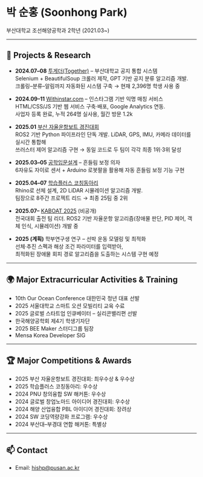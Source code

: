 # 박 순홍 (Soonhong Park)

부산대학교 조선해양공학과 2학년 (2021.03~)

---

## 🚀 Projects & Research
- **2024.07–08** [투게더(Together)](https://plato.pusan.ac.kr/course/view.php?id=157301) – 부산대학교 공지 통합 시스템  
  Selenium + BeautifulSoup 크롤러 제작, GPT 기반 공지 분류 알고리즘 개발.  
  크롤링–분류–알림까지 자동화된 시스템 구축 → 현재 2,396명 학생 사용 중  

- **2024.09–11** [Withinstar.com](https://www.withinstar.com/) – 인스타그램 기반 익명 매칭 서비스  
  HTML/CSS/JS 기반 웹 서비스 구축·배포, Google Analytics 연동.  
  사업자 등록 완료, 누적 264명 실사용, 월간 방문 1.2k  

- **2025.01** [부산 자율운항보트 경진대회](https://www.youtube.com/watch?v=V6OAN6Mg4Mg&feature=youtu.be)  
  ROS2 기반 Python 파이프라인 단독 개발. LiDAR, GPS, IMU, 카메라 데이터를 실시간 통합해  
  쓰러스터 제어 알고리즘 구현 → 동일 코드로 두 팀이 각각 최종 1위·3위 달성  

- **2025.03–05** [공학입문설계](https://drive.google.com/file/d/1lMNq0ojrZjLGZE8c-yYQ_nx3Pn9weLcW/view) – 흔들림 보정 의자  
  6자유도 자이로 센서 + Arduino 로봇팔을 활용해 자동 흔들림 보정 기능 구현  

- **2025.04–07** [학습플러스 코칭동아리](https://drive.google.com/file/d/13-izUgHyzO1VLqUdmp-X03bd4qZDrObC/view)  
  Rhino로 선체 설계, 2D LiDAR 시뮬레이션 알고리즘 개발.  
  팀장으로 8주간 프로젝트 리드 → 최종 25팀 중 2위  

- **2025.07–** [KABOAT 2025](https://github.com/hi-shp/KABOAT2025) (비공개)  
  전국대회 출전 팀 리더. ROS2 기반 자율운항 알고리즘(장애물 판단, PID 제어, 객체 인식, 시뮬레이션) 개발 중  

- **2025 (계획)** 학부연구생 연구 – 선박 운동 모델링 및 최적화  
  선체·추진 스펙과 해상 조건 파라미터를 입력받아,  
  최적화된 장애물 회피 경로 알고리즘을 도출하는 시스템 구현 예정  

---

## 🌍 Major Extracurricular Activities & Training
- 10th Our Ocean Conference 대한민국 청년 대표 선발   
- 2025 서울대학교 스마트 오션 모빌리티 교육 수료  
- 2025 글로벌 스타트업 인큐베이터 – 실리콘밸리편 선발  
- 한국해양공학회 제4기 학생기자단  
- 2025 BEE Maker 스터디그룹 팀장  
- Mensa Korea Developer SIG  

---

## 🏆 Major Competitions & Awards
- 2025 부산 자율운항보트 경진대회: 최우수상 & 우수상  
- 2025 학습플러스 코칭동아리: 우수상  
- 2024 PNU 창의융합 SW 해커톤: 우수상  
- 2024 글로벌 창업노마드 아이디어 경진대회: 우수상  
- 2024 해양 산업융합 PBL 아이디어 경진대회: 장려상  
- 2024 SW 코딩역량강화 프로그램: 우수상  
- 2024 부산대–부경대 연합 해커톤: 특별상  

---

## 📫 Contact
- Email: hishp@pusan.ac.kr  
